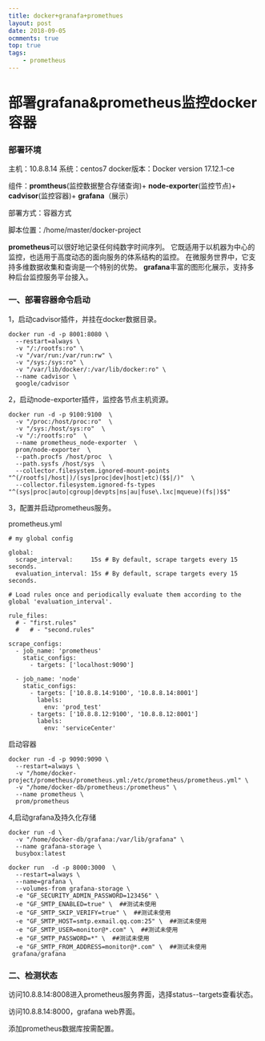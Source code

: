 ```yaml
---
title: docker+granafa+promethues
layout: post
date: 2018-09-05
ocmments: true
top: true
tags: 
	- prometheus
---
```


# 部署grafana&prometheus监控docker容器
### 部署环境
主机：10.8.8.14 系统：centos7  docker版本：Docker version 17.12.1-ce 

组件：**promtheus**(监控数据整合存储查询)+ **node-exporter**(监控节点)+ **cadvisor**(监控容器)+ **grafana**（展示）

部署方式：容器方式

脚本位置：/home/master/docker-project

**prometheus**可以很好地记录任何纯数字时间序列。 它既适用于以机器为中心的监控，也适用于高度动态的面向服务的体系结构的监控。 在微服务世界中，它支持多维数据收集和查询是一个特别的优势。
**grafana**丰富的图形化展示，支持多种后台监控服务平台接入。


### 一、部署容器命令启动
1，启动cadvisor插件，并挂在docker数据目录。

<!--more-->

```
docker run -d -p 8001:8080 \
  --restart=always \
  -v "/:/rootfs:ro" \
  -v "/var/run:/var/run:rw" \
  -v "/sys:/sys:ro" \
  -v "/var/lib/docker/:/var/lib/docker:ro" \ 
  --name cadvisor \
  google/cadvisor
``` 

2，启动node-exporter插件，监控各节点主机资源。

``` 
docker run -d -p 9100:9100  \
  -v "/proc:/host/proc:ro"  \
  -v "/sys:/host/sys:ro"  \
  -v "/:/rootfs:ro"  \
  --name prometheus_node-exporter  \
  prom/node-exporter  \
  --path.procfs /host/proc  \
  --path.sysfs /host/sys  \
  --collector.filesystem.ignored-mount-points "^(/rootfs|/host|)/(sys|proc|dev|host|etc)($$|/)"  \
  --collector.filesystem.ignored-fs-types "^(sys|proc|auto|cgroup|devpts|ns|au|fuse\.lxc|mqueue)(fs|)$$"
```

3，配置并启动prometheus服务。

prometheus.yml

```
# my global config

global:
  scrape_interval:     15s # By default, scrape targets every 15 seconds.
  evaluation_interval: 15s # By default, scrape targets every 15 seconds.

# Load rules once and periodically evaluate them according to the global 'evaluation_interval'.

rule_files:
  # - "first.rules"
  #   # - "second.rules"

scrape_configs:
  - job_name: 'prometheus'
    static_configs:
      - targets: ['localhost:9090']

  - job_name: 'node'
    static_configs:
      - targets: ['10.8.8.14:9100', '10.8.8.14:8001']
        labels:
          env: 'prod_test'
      - targets: ['10.8.8.12:9100', '10.8.8.12:8001']
        labels:
          env: 'serviceCenter'
```

启动容器

```
docker run -d -p 9090:9090 \
  --restart=always \
  -v "/home/docker-project/prometheus/prometheus.yml:/etc/prometheus/prometheus.yml" \
  -v "/home/docker-db/prometheus:/prometheus" \
  --name prometheus \
  prom/prometheus
```

4,启动grafana及持久化存储

```
docker run -d \
  -v "/home/docker-db/grafana:/var/lib/grafana" \
  --name grafana-storage \
  busybox:latest

docker run  -d -p 8000:3000  \
  --restart=always \
  --name=grafana \
  --volumes-from grafana-storage \
  -e "GF_SECURITY_ADMIN_PASSWORD=123456" \
  -e "GF_SMTP_ENABLED=true" \  ##测试未使用
  -e "GF_SMTP_SKIP_VERIFY=true" \  ##测试未使用
  -e "GF_SMTP_HOST=smtp.exmail.qq.com:25" \  ##测试未使用
  -e "GF_SMTP_USER=monitor@*.com" \  ##测试未使用
  -e "GF_SMTP_PASSWORD=*" \  ##测试未使用
  -e "GF_SMTP_FROM_ADDRESS=monitor@*.com" \  ##测试未使用
 grafana/grafana
```

### 二、检测状态
访问10.8.8.14:8008进入prometheus服务界面，选择status--targets查看状态。


访问10.8.8.14:8000，grafana web界面。

添加prometheus数据库按需配置。



